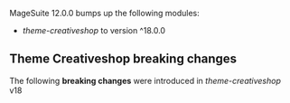 MageSuite 12.0.0 bumps up the following modules:
* *theme-creativeshop* to version ^18.0.0

## **Theme Creativeshop breaking changes**

The following **breaking changes** were introduced in *theme-creativeshop* v18
